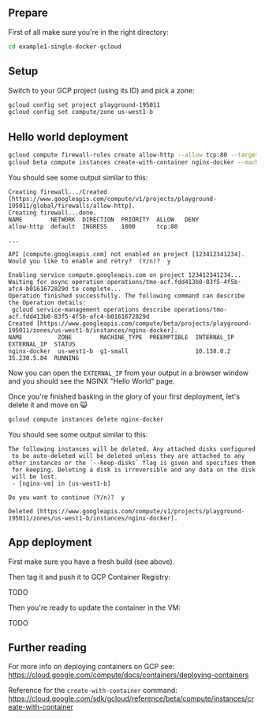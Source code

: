 ## Prepare

First of all make sure you're in the right directory:

```sh
cd example1-single-docker-gcloud
```

## Setup

Switch to your GCP project (using its ID) and pick a zone:

```sh
gcloud config set project playground-195011
gcloud config set compute/zone us-west1-b
```

## Hello world deployment

```sh
gcloud compute firewall-rules create allow-http --allow tcp:80 --target-tags http-server
gcloud beta compute instances create-with-container nginx-docker --machine-type g1-small --tags http-server --container-image docker.io/nginxdemos/hello
```

You should see some output similar to this:

```
Creating firewall.../Created [https://www.googleapis.com/compute/v1/projects/playground-195011/global/firewalls/allow-http].
Creating firewall...done.
NAME        NETWORK  DIRECTION  PRIORITY  ALLOW   DENY
allow-http  default  INGRESS    1000      tcp:80

...

API [compute.googleapis.com] not enabled on project [123412341234].
Would you like to enable and retry?  (Y/n)?  y

Enabling service compute.googleapis.com on project 123412341234...
Waiting for async operation operations/tmo-acf.fdd413b0-83f5-4f5b-afc4-b0161672829d to complete...
Operation finished successfully. The following command can describe the Operation details:
 gcloud service-management operations describe operations/tmo-acf.fdd413b0-83f5-4f5b-afc4-b0161672829d
Created [https://www.googleapis.com/compute/beta/projects/playground-195011/zones/us-west1-b/instances/nginx-docker].
NAME          ZONE        MACHINE_TYPE  PREEMPTIBLE  INTERNAL_IP  EXTERNAL_IP  STATUS
nginx-docker  us-west1-b  g1-small                   10.138.0.2   35.230.5.84  RUNNING
```

Now you can open the `EXTERNAL_IP` from your output in a browser window and you
should see the NGINX "Hello World" page.

Once you're finished basking in the glory of your first deployment, let's delete
it and move on 😺

```sh
gcloud compute instances delete nginx-docker
```

You should see some output similar to this:

```
The following instances will be deleted. Any attached disks configured
 to be auto-deleted will be deleted unless they are attached to any
other instances or the `--keep-disks` flag is given and specifies them
 for keeping. Deleting a disk is irreversible and any data on the disk
 will be lost.
 - [nginx-vm] in [us-west1-b]

Do you want to continue (Y/n)?  y

Deleted [https://www.googleapis.com/compute/v1/projects/playground-195011/zones/us-west1-b/instances/nginx-docker].
```

## App deployment

First make sure you have a fresh build (see above).

Then tag it and push it to GCP Container Registry:

TODO

Then you're ready to update the container in the VM:

TODO

## Further reading

For more info on deploying containers on GCP see:
https://cloud.google.com/compute/docs/containers/deploying-containers

Reference for the `create-with-container` command:
https://cloud.google.com/sdk/gcloud/reference/beta/compute/instances/create-with-container
